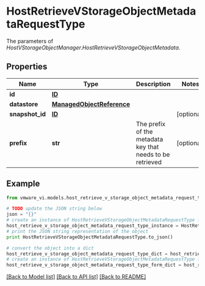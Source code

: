 # HostRetrieveVStorageObjectMetadataRequestType

The parameters of *HostVStorageObjectManager.HostRetrieveVStorageObjectMetadata*. 

## Properties
Name | Type | Description | Notes
------------ | ------------- | ------------- | -------------
**id** | [**ID**](ID.md) |  | 
**datastore** | [**ManagedObjectReference**](ManagedObjectReference.md) |  | 
**snapshot_id** | [**ID**](ID.md) |  | [optional] 
**prefix** | **str** | The prefix of the metadata key that needs to be retrieved  | [optional] 

## Example

```python
from vmware_vi.models.host_retrieve_v_storage_object_metadata_request_type import HostRetrieveVStorageObjectMetadataRequestType

# TODO update the JSON string below
json = "{}"
# create an instance of HostRetrieveVStorageObjectMetadataRequestType from a JSON string
host_retrieve_v_storage_object_metadata_request_type_instance = HostRetrieveVStorageObjectMetadataRequestType.from_json(json)
# print the JSON string representation of the object
print HostRetrieveVStorageObjectMetadataRequestType.to_json()

# convert the object into a dict
host_retrieve_v_storage_object_metadata_request_type_dict = host_retrieve_v_storage_object_metadata_request_type_instance.to_dict()
# create an instance of HostRetrieveVStorageObjectMetadataRequestType from a dict
host_retrieve_v_storage_object_metadata_request_type_form_dict = host_retrieve_v_storage_object_metadata_request_type.from_dict(host_retrieve_v_storage_object_metadata_request_type_dict)
```
[[Back to Model list]](../README.md#documentation-for-models) [[Back to API list]](../README.md#documentation-for-api-endpoints) [[Back to README]](../README.md)


